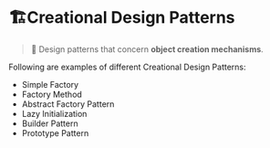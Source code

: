 # 🏗Creational Design Patterns

> 💠 Design patterns that concern **object creation mechanisms**.

Following are examples of different Creational Design Patterns:
- Simple Factory
- Factory Method
- Abstract Factory Pattern
- Lazy Initialization
- Builder Pattern
- Prototype Pattern


